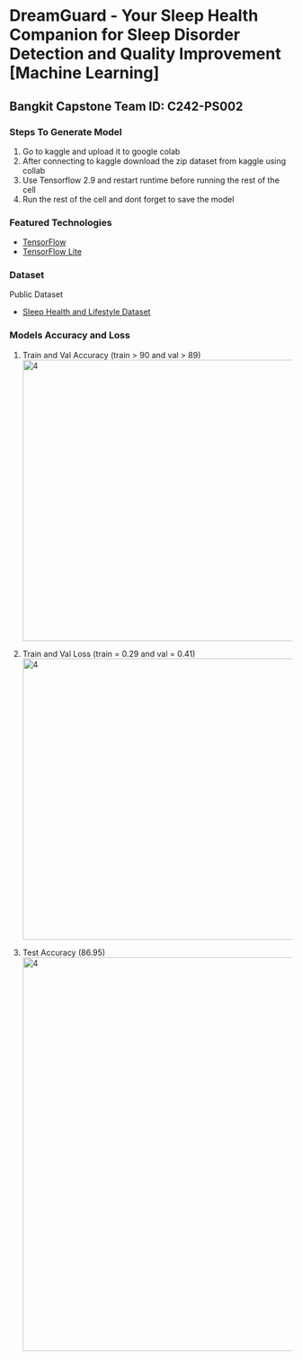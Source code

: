 # DreamGuard - Your Sleep Health Companion for Sleep Disorder Detection and Quality Improvement [Machine Learning]

## Bangkit Capstone Team ID: C242-PS002

### Steps To Generate Model
1. Go to kaggle and upload it to google colab
2. After connecting to kaggle download the zip dataset from kaggle using collab
3. Use Tensorflow 2.9 and restart runtime before running the rest of the cell
4. Run the rest of the cell and dont forget to save the model
  
### Featured Technologies
* [TensorFlow](https://www.tensorflow.org/)
* [TensorFlow Lite](https://www.tensorflow.org/lite)

### Dataset
Public Dataset
* [Sleep Health and Lifestyle Dataset](https://www.kaggle.com/datasets/uom190346a/sleep-health-and-lifestyle-dataset/data)

### Models Accuracy and Loss 
1. Train and Val Accuracy (train > 90 and val > 89)<br>
<img src="https://github.com/user-attachments/assets/e0be3f22-a228-4c7a-a159-3a0a0f1bb059" alt="4" width="500" height="auto"> <br>

2. Train and Val Loss (train = 0.29 and val = 0.41)<br>
<img src="https://github.com/user-attachments/assets/8f917eb7-0dab-4761-b43e-ff89601211f7" alt="4" width="500" height="auto"> <br>

3. Test Accuracy (86.95) <br>
<img src="https://github.com/user-attachments/assets/5ff9c6f1-4309-4e74-8ef8-26378a465964" alt="4" width="700" height="auto"><br>

